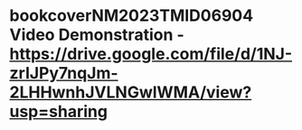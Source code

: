 # bookcoverNM2023TMID06904                                                                                                                                                                                                                                                                                                                                                                   Video Demonstration - https://drive.google.com/file/d/1NJ-zrIJPy7nqJm-2LHHwnhJVLNGwlWMA/view?usp=sharing
